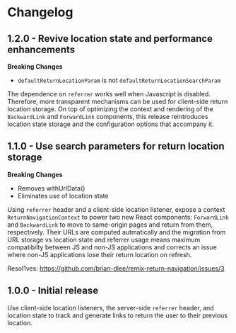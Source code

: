 # Changelog

## 1.2.0 - Revive location state and performance enhancements

**Breaking Changes**

- `defaultReturnLocationParam` is not `defaultReturnLocationSearchParam`

The dependence on `referrer` works well when Javascript is disabled. Therefore, more transparent
mechanisms can be used for client-side return location storage. On top of
optimizing the context and rendering of the `BackwardLink` and `ForwardLink`
components, this release reintroduces location state storage and the configuration
options that accompany it.

## 1.1.0 - Use search parameters for return location storage

**Breaking Changes**

- Removes withUrlData()
- Eliminates use of location state

Using `referrer` header and a client-side location listener, expose a context
`ReturnNavigationContext` to power two new React components: `ForwardLink` and
`BackwardLink` to move to same-origin pages and return from them,
respectively. Their URLs are computed autmatically and the migration from URL
storage vs location state and referrer usage means maximum compatibilty
between JS and non-JS applications and corrects an issue where non-JS
applications lose their return location on refresh.

Resol1ves: https://github.com/brian-dlee/remix-return-navigation/issues/3

## 1.0.0 - Initial release

Use client-side location listeners, the server-side `referrer` header, and
location state to track and generate links to return the user to their
previous location.

